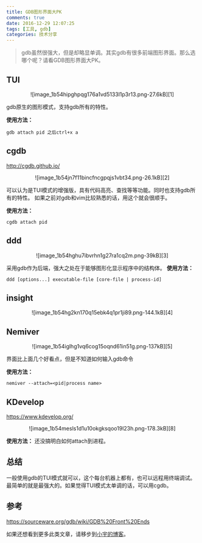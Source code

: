 ```yaml
---
title: GDB图形界面大PK
comments: true
date: 2016-12-29 12:07:25
tags: [工具, gdb]
categories: 技术分享 
---
```


> gdb虽然很强大，但是却略显单调。其实gdb有很多前端图形界面。那么选哪个呢？请看GDB图形界面大PK。

TUI
--------

<center>![image_1b54hipghpqg176a1vd5133l1p3r13.png-27.6kB][1]</center>

gdb原生的图形模式，支持gdb所有的特性。

**使用方法：**
```
gdb attach pid 之后ctrl+x a
```

cgdb
--------
http://cgdb.github.io/

<center>![image_1b54jn7f11bincfncgpqjs1vbt34.png-26.1kB][2]</center>

可以认为是TUI模式的增强版，具有代码高亮、查找等等功能。同时也支持gdb所有的特性。
如果之前对gdb和vim比较熟悉的话，用这个就会很顺手。

**使用方法：**
```
cgdb attach pid
```


ddd
--------

<center>![image_1b54hghu7ibvrhn1g27ra1cq2m.png-39kB][3]</center>

采用gdb作为后端，强大之处在于能够图形化显示程序中的结构体。
**使用方法：**
```
ddd [options...] executable-file [core-file | process-id]
```

insight
--------

<center>![image_1b54hg2kn170q15ebk4q1pr1ji89.png-144.1kB][4]</center>

Nemiver
-----------
<center>![image_1b54iglhg1vq6cog15oqnd61in51g.png-137kB][5]</center>

界面比上面几个好看点，但是不知道如何输入gdb命令

**使用方法：**
```
nemiver --attach=<pid|process name> 
```


KDevelop
------------
https://www.kdevelop.org/

<center>![image_1b54mesls1d1u10okgksqoo19l23h.png-178.3kB][8]</center>

**使用方法：**
还没搞明白如何attach到进程。

总结
-----------
一般使用gdb的TUI模式就可以，这个每台机器上都有，也可以远程用终端调试。最简单的就是最强大的。如果觉得TUI模式太单调的话，可以用cgdb。

参考
----------

https://sourceware.org/gdb/wiki/GDB%20Front%20Ends

  [1]: http://static.zybuluo.com/shenyuflying/beiufda6on7jxe25kf5nqlxg/image_1b54hipghpqg176a1vd5133l1p3r13.png
  [2]: http://static.zybuluo.com/shenyuflying/xrtnvqcgnjc5u5s92fdxie4f/image_1b54jn7f11bincfncgpqjs1vbt34.png
  [3]: http://static.zybuluo.com/shenyuflying/6wybyzwxwgsrs94nipn6mjar/image_1b54hghu7ibvrhn1g27ra1cq2m.png
  [4]: http://static.zybuluo.com/shenyuflying/qe9ek0yb52h43pl4df9z2ei1/image_1b54hg2kn170q15ebk4q1pr1ji89.png
  [5]: http://static.zybuluo.com/shenyuflying/i67fi7vfxpy0st8m1pspgvdb/image_1b54iglhg1vq6cog15oqnd61in51g.png
  [6]: http://static.zybuluo.com/shenyuflying/v9aiyxjswa0kpvb86eu762ws/image_1b54jdr4j1fvjdkj1mfo1jg01j52n.png
  [7]: http://static.zybuluo.com/shenyuflying/osrg99thuvckljo6xz3zc1rx/image_1b54jb06t1ol415rt110fi4d1nnb2a.png
  [8]: http://static.zybuluo.com/shenyuflying/hr7xsop7me5qv8s65isaydj0/image_1b54mesls1d1u10okgksqoo19l23h.png
  [9]: http://static.zybuluo.com/shenyuflying/so0nlb0ay6wq3eg53uonzboo/image_1b54j5a02tiq1eom1jjg1jg5oqv1t.png


如果还想看到更多此类文章，请移步到[小宇的博客](http://shenyu.wiki)。
